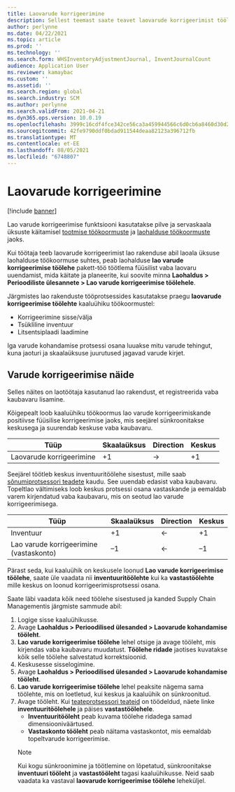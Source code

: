 ```yaml
---
title: Laovarude korrigeerimine
description: Sellest teemast saate teavet laovarude korrigeerimist töölehe kohta ja töötlemise kohta, kui kasutate skaalaühikuid.
author: perlynne
ms.date: 04/22/2021
ms.topic: article
ms.prod: ''
ms.technology: ''
ms.search.form: WHSInventoryAdjustmentJournal, InventJournalCount
audience: Application User
ms.reviewer: kamaybac
ms.custom: ''
ms.assetid: ''
ms.search.region: global
ms.search.industry: SCM
ms.author: perlynne
ms.search.validFrom: 2021-04-21
ms.dyn365.ops.version: 10.0.19
ms.openlocfilehash: 3999c16cdf4fce342ce56ca3a459944566c6d0cb6a8460d30d2254356e5cba82
ms.sourcegitcommit: 42fe9790ddf0bdad911544deaa82123a396712fb
ms.translationtype: MT
ms.contentlocale: et-EE
ms.lasthandoff: 08/05/2021
ms.locfileid: "6748807"
---
```

# <a name="warehouse-inventory-adjustment"></a>Laovarude korrigeerimine

[!include [banner](../includes/banner.md)]

Lao varude korrigeerimise funktsiooni kasutatakse pilve ja servaskaala üksuste käitamisel [tootmise töökoormuste](cloud-edge-workload-manufacturing.md) ja [laohalduse töökoormuste](cloud-edge-workload-warehousing.md) jaoks.

Kui töötaja teeb laovarude korrigeerimist lao rakenduse abil laoala üksuse laohalduse töökoormuse suhtes, peab laohalduse **lao varude korrigeerimise töölehe** pakett-töö töötlema füüsilist vaba laovaru uuendamist, mida käitate ja planeerite, kui soovite minna **Laohaldus > Perioodiliste ülesannete > Lao varude korrigeerimise töölehele**.

Järgmistes lao rakenduste tööprotsessides kasutatakse praegu **laovarude korrigeerimise töölehte** kaaluühiku töökoormustel:

- Korrigeerimine sisse/välja
- Tsükliline inventuur
- Litsentsiplaadi laadimine

Iga varude kohandamise protsessi osana luuakse mitu varude tehingut, kuna jaoturi ja skaalaüksuse juurutused jagavad varude kirjet.

## <a name="inventory-adjustment-example"></a>Varude korrigeerimise näide

Selles näites on laotöötaja kasutanud lao rakendust, et registreerida vaba kaubavaru lisamine.

Kõigepealt loob kaaluühiku töökoormus lao varude korrigeerimiskande positiivse füüsilise korrigeerimise jaoks, mis seejärel sünkroonitakse keskusega ja suurendab keskuse vaba kaubavaru.

| Tüüp                                    | Skaalaüksus | Direction | Keskus |
|-----------------------------------------|------------|-----------|-----|
| Laovarude korrigeerimine          | +1         | ->        | +1  |

Seejärel töötleb keskus inventuuritöölehe sisestust, mille saab [sõnumiprotsessori teadete](cloud-edge-message-processor-messages.md) kaudu. See uuendab edasist vaba kaubavaru. Topeltlao vältimiseks loob keskus protsessi osana vastaskande ja eemaldab varem kirjendatud vaba kaubavaru, mis on seotud lao varude korrigeerimisega.

| Tüüp                                    | Skaalaüksus | Direction | Keskus |
|-----------------------------------------|------------|-----------|-----|
| Inventuur                                | +1         | <-        | +1  |
| Lao varude korrigeerimine (vastaskonto) | –1         | <-        | –1  |

Pärast seda, kui kaaluühik on keskusele loonud **Lao varude korrigeerimise töölehe**, saate üle vaadata nii **inventuuritöölehte** kui ka **vastastöölehte** mille keskus on loonud korrigeerimisprotsessi osana.

Saate läbi vaadata kõik need töölehe sisestused ja kanded Supply Chain Managementis järgmiste sammude abil:

1. Logige sisse kaaluühikusse.
1. Avage **Laohaldus \> Perioodilised ülesanded \> Laovarude kohandamise tööleht**.
1. **Lao varude korrigeerimise töölehe** lehel otsige ja avage tööleht, mis kirjendas vaba kaubavaru muudatust. **Töölehe ridade** jaotises kuvatakse kõik selle töölehe salvestatud korrektsioonid.
1. Keskusesse sisselogimine.
1. Avage **Laohaldus \> Perioodilised ülesanded \> Laovarude kohandamise tööleht**.
1. **Lao varude korrigeerimise töölehe** lehel peaksite nägema sama töölehte, mis on loetletud, kui keskus ja kaaluühik on sünkroonitud.
1. Avage tööleht. Kui [teateprotsessori teateid](cloud-edge-message-processor-messages.md) on töödeldud, näete linke **inventuuritöölehele** ja päises **vastastöölehele**.
    - **Inventuuritööleht** peab kuvama töölehe ridadega samad dimensiooniväärtused.
    - **Vastaskonto tööleht** peab näitama vastaskontot, mis eemaldab topeltvarude korrigeerimise.
    > [!NOTE]
    > Kui kogu sünkroonimine ja töötlemine on lõpetatud, sünkroonitakse **inventuuri tööleht** ja **vastastööleht** tagasi kaaluühikusse. Neid saab vaadata ka vastaval **laovarude korrigeerimise töölehe** leheküljel.
